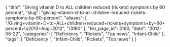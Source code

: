 {
    "title": "Giving vitamin D to ALL children reduced (rickets) symptoms by 60 percent",
    "slug": "giving-vitamin-d-to-all-children-reduced-rickets-symptoms-by-60-percent",
    "aliases": [
        "/Giving+vitamin+D+to+ALL+children+reduced+rickets+symptoms+by+60+percent+\u2013+Aug+2012",
        "/3160"
    ],
    "tiki_page_id": 3160,
    "date": "2012-08-22",
    "categories": [
        "Deficiency ",
        "Rickets",
        "Top news",
        "Infant-Child"
    ],
    "tags": [
        "Deficiency ",
        "Infant-Child",
        "Rickets",
        "Top news"
    ]
}